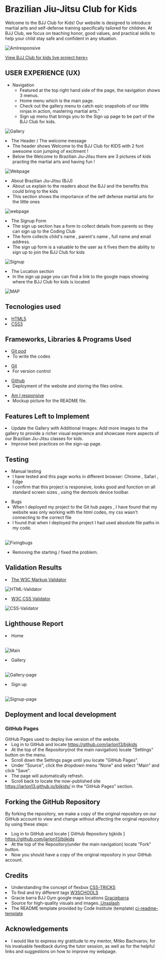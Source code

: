 <h1>Brazilian Jiu-Jitsu Club for Kids </h1>
Welcome to the BJJ Club for Kids! Our website is designed to introduce martial arts and self-defense training specifically tailored for children. At BJJ Club, we focus on teaching honor, good values, and practical skills to help your child stay safe and confident in any situation.

<br>

![AmIresponsive](/assets/images/am-i-responsive.jpg)


<a href="https://jarlon13.github.io/bjjkids/">View BJJ Club for kids live project here></a>





<h2>USER EXPERIENCE (UX)</h2>
    <ul>
<li>Navigation
        <ul>
        <li> Featured at the top right hand side of the page, the navigation shows 3 menus. </li>
        <li> Home menu which is the main page.</li>
        <li>  Check out the gallery menu to catch epic snapshots of our little ninjas in action, mastering martial arts." </li>
        <li> Sign up menu that brings you to the Sign up page to be part of the BJJ Club for kids. </li>
        </ul>
    </li>
</ul>

 ![Gallery](/assets/images/home-sign-up-gallery.jpg) 

<li> The Header / The welcome message
        <ul>
        <li>The header shows Welcome to the BJJ Club for KIDS with 2 font awesome icon jumping of excitment !  </li> 
        <li> Below the Welcome to Brazilian Jiu-Jitsu there are 3 pictures of kids practing the martial arts and having fun  ! </li>
        </ul>
    </li>
</ul>

 ![Webpage](/assets/images/welcome-to-bjj-club.jpg) 

<li>About Brazilian Jiu-Jitsu (BJJ)
        <ul>
        <li> About us explain to the readers about the BJJ and the benefits this could bring to the kids </li>
        <li> This section shows the importance of the self defense martial arts for the little ones  </li>
        </ul>
    </li>
</ul>

![webpage](assets/images/Screenshot-about-bjj.jpg)

 <li>The Signup Form
        <ul>
        <li> The sign up section has a form to collect details from parents so they can sign up to the Coding Club</li>
        <li>The form collects child's name , parent's name , full name and email address. </li>
        <li> The sign up form is  a valuable to the user as it fives them the ability to sign up to join the BJJ Club for kids </li>
        </ul>
    </li>
</ul>

![Signup](/assets/images/signup-page.jpg)

<li> The Location section
        <ul> 
    <li>In the sign up page you can find a link to the google maps showing where the BJJ Club for kids is located 
    </li>
    <!--<li>TEST 2</li> -->
        </ul>
    </li>
</ul>

![MAP](/assets/images/Screenshot-map-location.jpg)




<h2>Tecnologies used</h2>

<li><a href="https://en.wikipedia.org/wiki/HTML5">HTML5</a></li>
<li><a href="https://en.wikipedia.org/wiki/CSS">CSS3</a></li>


<h2>Frameworks, Libraries & Programs Used</h2>

<li><a href="https://www.gitpod.io/">Git pod</a>
        <ul>
        <li> To write the codes </li>
        </ul>
</li>
<li><a href="https://git-scm.com/">Git</a> 
    <ul>
    <li> For version control </li>
    </ul>
</li>
<li><a href="https://github.com/">Github</a>
    <ul>
    <li>Deployment of the website and storing the files online.</li>
    </ul>
</li>
<li><a href="https://ui.dev/amiresponsive?url=https://jarlon13.github.io/bjjkids/index.html">Am I responsive</a>
    <ul>
    <li>Mockup picture for the README file.</li>
    </ul>

<h2>Features Left to Implement</h2>
<li>Update the Gallery with Additional Images: Add more images to the gallery to provide a richer visual experience and showcase more aspects of our Brazilian Jiu-Jitsu classes for kids.</li>
<li>Improve best practices on the sign-up page.</li>

<h2>Testing</h2>
<li> Manual testing
        <ul> 
            <li>I have tested and this page works in different browser: Chrome , Safari , Edge </li>
            <li>I confirm that this project is responsive, looks good and function on all standard screen sizes , using the devtools device toolbar.
            </li>        
        </ul>
     </li>
<li> Bugs
    <ul> 
        <li> When I deployed my project to the Git hub pages , I have found that my website was only working with the html codes, my css wasn't connecting to the correct file </li>
        <li> I found that when I deployed the project I had used absolute file paths in my code. </li>
        <br>
    </ul>
</li>

![Fixingbugs](/assets/images/Screenshot-wrong-path.jpg)
<ul>
   <li> Removing the starting / fixed the problem.</li>
</ul>

<h2>Validation Results </h2>
<li> <a href="https://validator.w3.org/">The W3C Markup Validator</a></li>

![HTML-Validator](/assets/images/gallery/html-validator.png)

<li> <a href="https://jigsaw.w3.org/css-validator/">W3C CSS Validator</a></li>

![CSS-Validator](/assets/images/gallery/CSS-VALIDATOR.png)

<h2>Lighthouse Report </h2>
    <li>Home</li>
    <br>

![Main](/assets/images/gallery/lighthouse-main-page.png)

   <li>Gallery</li>
    <br>

![Gallery-page](/assets/images/gallery/lighthouse-gallery-page.png)

<li>Sign up</li>
<br>

![Signup-page](/assets/images/gallery/signup-page.png)






<h2>Deployment and local development </h2>

<h3>GitHub Pages </h3>
GitHub Pages used to deploy live version of the website.
<li> Log in to GitHub and locate <a href="https://github.com/jarlon13/bjjkids ">https://github.com/jarlon13/bjjkids</a> </li>
<li>At the top of the Repository(not the main navigation) locate "Settings" button on the menu. </li>
<li>Scroll down the Settings page until you locate "GitHub Pages".</li>
<li>Under "Source", click the dropdown menu "None" and select "Main" and click "Save".</li>
<li> The page will automatically refresh.</li>
<li>Scroll back to locate the now-published site <a href="https://jarlon13.github.io/bjjkids/"> https://jarlon13.github.io/bjjkids/</a>   in the "GitHub Pages" section. </li>

<h2>Forking the GitHub Repository </h2>

By forking the repository, we make a copy of the original repository on our GitHub account to view and change without affecting the original repository by using these steps:

<li>Log in to GitHub and locate [ GitHub Repository bjjkids ] <a href="https://github.com/jarlon13/bjjkids">https://github.com/jarlon13/bjjkids</a> </li>
<li>At the top of the Repository(under the main navigation) locate "Fork" button.</li>
<li>Now you should have a copy of the original repository in your GitHub account.</li>

<h2>Credits</h2>
<li>Understanding the concept of flexbox <a href="https://css-tricks.com/snippets/css/a-guide-to-flexbox/">CSS-TRICKS</a></li>
<li>To find and try different tags <a href="https://www.w3schools.com/css/css3_flexbox_items.asp">W3SCHOOLS</a></li>
<li>Gracie barra BJJ Gym google maps locations <a href="https://www.gbdublin.com/">Graciebarra</a>
<li> Source for high-quality visuals and images.<a href="https://images.unsplash.com/photo-1585537884613-1a9bcd024983?q=80&w=2070&auto=format&fit=crop&ixlib=rb-4.0.3&ixid=M3wxMjA3fDB8MHxwaG90by1wYWdlfHx8fGVufDB8fHx8fA=="> Unsplash </a> </li>
<li> The README template provided by Code Institute (template) <a href="https://github.com/Code-Institute-Solutions/readme-template">ci-readme-template</a></li>

<h2>Acknowledgements </h2>
<li> I would like to express my gratitude to my mentor, Mitko Bachvarov, for his invaluable feedback during the tutor session, as well as for the helpful links and suggestions on how to improve my webpage. </li>